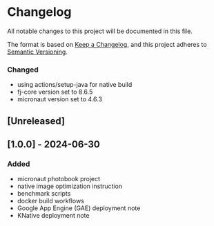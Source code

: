 # Changelog

All notable changes to this project will be documented in this file.

The format is based on [Keep a Changelog](https://keepachangelog.com/en/1.1.0/),
and this project adheres to [Semantic Versioning](https://semver.org/spec/v2.0.0.html).

### Changed

- using actions/setup-java for native build
- fj-core version set to 8.6.5
- micronaut version set to 4.6.3

## [Unreleased]

## [1.0.0] - 2024-06-30

### Added

- micronaut photobook project
- native image optimization instruction
- benchmark scripts
- docker build workflows
- Google App Engine (GAE) deployment note
- KNative deployment note